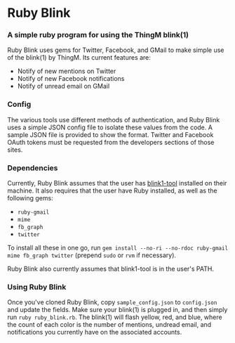 # Ruby Blink
### A simple ruby program for using the ThingM blink(1)

Ruby Blink uses gems for Twitter, Facebook, and GMail to make simple use of the blink(1) by ThingM. Its current features are:
 - Notify of new mentions on Twitter
 - Notify of new Facebook notifications
 - Notify of unread email on GMail

### Config
The various tools use different methods of authentication, and Ruby Blink uses a simple JSON config file to isolate these values from the code. A sample JSON file is provided to show the format. Twitter and Facebook OAuth tokens must be requested from the developers sections of those sites.

### Dependencies
Currently, Ruby Blink assumes that the user has [blink1-tool](http://thingm.com/products/blink-1.html) installed on their machine. It also requires that the user have Ruby installed, as well as the following gems:
 - `ruby-gmail`
 - `mime`
 - `fb_graph`
 - `twitter`

To install all these in one go, run `gem install --no-ri --no-rdoc ruby-gmail mime fb_graph twitter` (prepend `sudo` or `rvm` if necessary).

Ruby Blink also currently assumes that blink1-tool is in the user's PATH.

### Using Ruby Blink
Once you've cloned Ruby Blink, copy `sample_config.json` to `config.json` and update the fields. Make sure your blink(1) is plugged in, and then simply run `ruby ruby_blink.rb`. The blink(1) will flash yellow, red, and blue, where the count of each color is the number of mentions, undread email, and notifications you currently have on the associated accounts.
